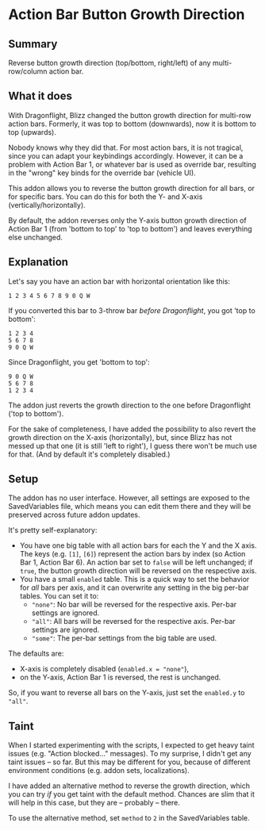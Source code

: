 # Action Bar Button Growth Direction

## Summary

Reverse button growth direction (top/bottom, right/left) of any multi-row/column action bar.

## What it does

With Dragonflight, Blizz changed the button growth direction for multi-row action bars. Formerly, it was top to bottom (downwards), now it is bottom to top (upwards).

Nobody knows why they did that. For most action bars, it is not tragical, since you can adapt your keybindings accordingly. However, it can be a problem with Action Bar 1, or whatever bar is used as override bar, resulting in the "wrong" key binds for the override bar (vehicle UI).

This addon allows you to reverse the button growth direction for all bars, or for specific bars. You can do this for both the Y- and X-axis (vertically/horizontally).

By default, the addon reverses only the Y-axis button growth direction of Action Bar 1 (from 'bottom to top' to 'top to bottom') and leaves everything else unchanged.

## Explanation

Let's say you have an action bar with horizontal orientation like this:

```
1 2 3 4 5 6 7 8 9 0 Q W
```

If you converted this bar to 3-throw bar _before Dragonflight_, you got 'top to bottom':

```
1 2 3 4
5 6 7 8
9 0 Q W
```

Since Dragonflight, you get 'bottom to top':

```
9 0 Q W
5 6 7 8
1 2 3 4
```

The addon just reverts the growth direction to the one before Dragonflight ('top to bottom').

For the sake of completeness, I have added the possibility to also revert the growth direction on the X-axis (horizontally), but, since Blizz has not messed up that one (it is still 'left to right'), I guess there won't be much use for that. (And by default it's completely disabled.)

## Setup

The addon has no user interface. However, all settings are exposed to the SavedVariables file, which means you can edit them there and they will be preserved across future addon updates.

It's pretty self-explanatory:

- You have one big table with all action bars for each the Y and the X axis. The keys (e.g. `[1]`, `[6]`) represent the action bars by index (so Action Bar 1, Action Bar 6). An action bar set to `false` will be left unchanged; if `true`, the button growth direction will be reversed on the respective axis.
- You have a small `enabled` table. This is a quick way to set the behavior for _all_ bars per axis, and it can overwrite any setting in the big per-bar tables. You can set it to:
  - `"none"`: No bar will be reversed for the respective axis. Per-bar settings are ignored.
  - `"all"`: All bars will be reversed for the respective axis. Per-bar settings are ignored.
  - `"some"`: The per-bar settings from the big table are used.

The defaults are: 

- X-axis is completely disabled (`enabled.x = "none"`), 
- on the Y-axis, Action Bar 1 is reversed, the rest is unchanged.

So, if you want to reverse all bars on the Y-axis, just set the `enabled.y` to `"all"`.

## Taint

When I started experimenting with the scripts, I expected to get heavy taint issues (e.g. "Action blocked…" messages). To my surprise, I didn't get any taint issues – so far. But this may be different for you, because of different environment conditions (e.g. addon sets, localizations). 

I have added an alternative method to reverse the growth direction, which you can try _if_ you get taint with the default method. Chances are slim that it will help in this case, but they are – probably – there.

To use the alternative method, set `method` to `2` in the SavedVariables table.

